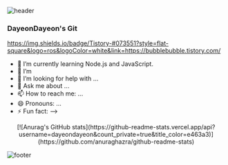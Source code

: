 ![header](https://capsule-render.vercel.app/api?type=wave&color=fab9db&height=250&section=header&desc=🌸My%20name%20is%20Dayeon%20Choi🌸&fontColor=ffffff&descSize=30&descAlignY=30&animation=twinkling)

### DayeonDayeon's Git  
https://img.shields.io/badge/Tistory-#073551?style=flat-square&logo=ros&logoColor=white&link=https://bubblebubble.tistory.com/

- 🌱 I’m currently learning Node.js and JavaScript.
- 👯 I’m 
- 🤔 I’m looking for help with ...
- 💬 Ask me about ...
- 📫 How to reach me: ...
- 😄 Pronouns: ...
- ⚡ Fun fact: 
-->
<div align = center>
[![Anurag's GitHub stats](https://github-readme-stats.vercel.app/api?username=dayeondayeon&count_private=true&title_color=e463a3)](https://github.com/anuraghazra/github-readme-stats)
</div>
  
![footer](https://capsule-render.vercel.app/api?type=wave&color=a9f1f3&height=250&section=footer&reversal=true)
